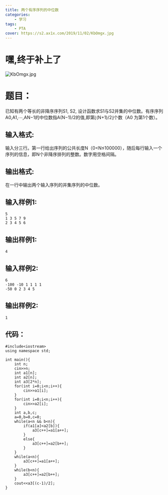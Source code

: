 ```yaml
---
title: 两个有序序列的中位数
categories: 
	- 学习
tags: 
	- PTA
cover: https://s2.ax1x.com/2019/11/02/KbOmgx.jpg
---
```


# 嘿,终于补上了

![KbOmgx.jpg](https://s2.ax1x.com/2019/11/02/KbOmgx.jpg)

# 题目：
已知有两个等长的非降序序列S1, S2, 设计函数求S1与S2并集的中位数。有序序列A0,A​1​​,⋯,A​N−1的中位数指A
​(N−1)/2的值,即第⌊(N+1)/2⌋个数（A0​​ 为第1个数）。

## 输入格式:
输入分三行。第一行给出序列的公共长度N（0<N≤100000），随后每行输入一个序列的信息，即N个非降序排列的整数。数字用空格间隔。

## 输出格式:
在一行中输出两个输入序列的并集序列的中位数。

## 输入样例1:
```
5
1 3 5 7 9
2 3 4 5 6
```

## 输出样例1:
```
4
```
## 输入样例2:
```
6
-100 -10 1 1 1 1
-50 0 2 3 4 5
```
## 输出样例2:
```
1
```

## 代码：
```
#include<iostream>
using namespace std;

int main(){
    int n;
    cin>>n;
    int a1[n];
    int a2[n];
    int a3[2*n];
    for(int i=0;i<n;i++){
        cin>>a1[i];
    }
    for(int i=0;i<n;i++){
        cin>>a2[i];
    }
    int a,b,c;
    a=0,b=0,c=0;
    while(a<n && b<n){
        if(a1[a]<a2[b]){
            a3[c++]=a1[a++];
        }
        else{
            a3[c++]=a2[b++];
        }        
    }
    while(a<n){
        a3[c++]=a1[a++];
    }
    while(b<n){
        a3[c++]=a2[b++];
    }
    cout<<a3[(c-1)/2];
}
```
